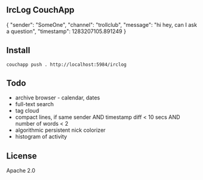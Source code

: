 ## IrcLog CouchApp


   {
   "sender": "SomeOne",
   "channel": "trollclub",
   "message": "hi hey, can I ask a question",
   "timestamp": 1283207105.891249
   }


## Install

    couchapp push . http://localhost:5984/irclog


## Todo

* archive browser - calendar, dates
* full-text search
* tag cloud
* compact lines, if same sender AND timestamp diff < 10 secs AND number of words < 2
* algorithmic persistent nick colorizer
* histogram of activity

## License

Apache 2.0
